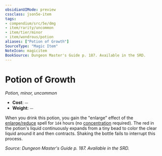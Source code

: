 ```yaml
---
obsidianUIMode: preview
cssclass: json5e-item
tags:
- compendium/src/5e/dmg
- item/rarity/uncommon
- item/tier/minor
- item/wondrous/potion
aliases: ["Potion of Growth"]
SourceType: "Magic Item"
NoteIcon: magicitem
BookSource: Dungeon Master's Guide p. 187. Available in the SRD.
---
```

# Potion of Growth
*Potion, minor, uncommon*  

- **Cost**: ⏤
- **Weight**: ⏤

When you drink this potion, you gain the "enlarge" effect of the [enlarge/reduce](/2-Mechanics/CLI/spells/enlarge-reduce.md) spell for `1d4` hours (no [concentration](/2-Mechanics/CLI/rules/conditions.md#concentration) required). The red in the potion's liquid continuously expands from a tiny bead to color the clear liquid around it and then contracts. Shaking the bottle fails to interrupt this process.

*Source: Dungeon Master's Guide p. 187. Available in the SRD.*